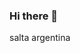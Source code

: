 ### Hi there 👋

<!--
**vale-mayonesa/vale-mayonesa** is a ✨ _special_ ✨ repository because its `README.md` (this file) appears on your GitHub profile.

Here are some ideas to get you started:

- 🔭 I’m currently working on editing
- 🌱 I’m currently learning multimedia art
- 👯 I’m looking to collaborate on art
- 🤔 I’m looking for help with programming
- 💬 Ask me about life
- 📫 How to reach me: valearamayo034@gmail.com
- 😄 Pronouns: she/her
- ⚡ Fun fact: i love cats
-->
salta argentina
